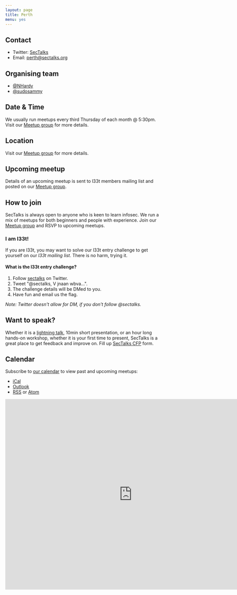 ```yaml
---
layout: page
title: Perth
menu: yes
---
```

## Contact

* Twitter: [SecTalks](https://twitter.com/sectalks)
* Email: [perth@sectalks.org](mailto:perth@sectalks.org)

## Organising team

* [@NHardy](https://twitter.com/NHardy)
* [@sudosammy](https://twitter.com/sudosammy)

## Date & Time

We usually run meetups every third Thursday of each month @ 5:30pm. Visit our [Meetup group](http://www.meetup.com/SecTalks-Perth/) for more details.

## Location

Visit our [Meetup group](https://www.meetup.com/SecTalks-Perth/) for more details.

## Upcoming meetup

Details of an upcoming meetup is sent to l33t members mailing list 
and posted on our [Meetup group](https://www.meetup.com/SecTalks-Perth/).

## How to join

SecTalks is always open to anyone who is keen to learn infosec.
We run a mix of meetups for both beginners and people with experience.
Join our [Meetup group](https://www.meetup.com/SecTalks-Perth/) and
RSVP to upcoming meetups.

### I am l33t!

If you are l33t, you may want
to solve our l33t entry challenge to get yourself
on our *l33t mailing list*. There is no harm, trying it.

#### What is the l33t entry challenge?

1. Follow [sectalks](https://twitter.com/sectalks) on Twitter.
1. Tweet "@sectalks, V jnaan wbva...".
1. The challenge details will be DMed to you.
1. Have fun and email us the flag.

*Note: Twitter doesn't allow for DM, if you don't follow @sectalks.*

## Want to speak?

Whether it is a [lightning talk](https://en.wikipedia.org/wiki/Lightning_talk), 10min short presentation, or an hour long hands-on workshop, whether it is your first time to present, SecTalks is a great place to get feedback and improve on.
Fill up [SecTalks CFP](https://goo.gl/4eT53i) form.

<!--
## Sponsors
#### Venue
<a href="http://www.spacecubed.com/en" 
   title="Spacecubed: Meeting room facilities for SecTalks Perth.">
    <img src="{{ site.baseurl }}/images/sponsors/spacecubed.png" 
         alt="Spacecubed: Meeting room facilities for SecTalks Perth." 
         class="sponsor">
</a>
-->
## Calendar 

Subscribe to [our calendar](http://www.meetup.com/SecTalks-Perth/events/) to view past and upcoming meetups:

* [iCal](webcal://www.meetup.com/SecTalks-Perth/events/ical/)
* [Outlook](http://www.meetup.com/SecTalks-Perth/events/ical/)
* [RSS](http://www.meetup.com/SecTalks-Perth/events/rss/) or [Atom](http://www.meetup.com/SecTalks-Perth/events/atom/)

<iframe src="https://calendar.google.com/calendar/b/3/embed?height=600&amp;wkst=1&amp;bgcolor=%23FFFFFF&amp;src=1mqk6rq9t3pcfigd4dvlkknesbsfl0jf%40import.calendar.google.com&amp;color=%2342104A&amp;ctz=Australia%2FPerth" style="border-width:0" width="800" height="600" frameborder="0" scrolling="no"></iframe>
